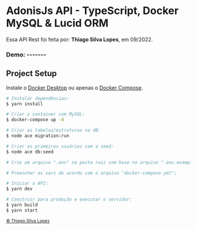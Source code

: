 <!--
<div align="center">
<img src="./docs/app.jpg" align="center">
</div>-->

# AdonisJs API - TypeScript, Docker MySQL & Lucid ORM

<p>Essa API Rest foi feita por: <strong>Thiago Silva Lopes</strong>, em 09/2022.</p>

### Demo: -------

## Project Setup

Instale o [Docker Desktop](https://www.docker.com/products/docker-desktop) ou apenas o [Docker Compose](https://docs.docker.com/compose/install).

```bash
# Instalar dependências:
$ yarn install

# Criar o container com MySQL:
$ docker-compose up -d

# Criar as tabelas/estruturas na dB:
$ node ace migration:run

# Criar os primeiros usuários com a seed:
$ node ace db:seed

# Crie um arquivo ".env" na pasta raiz com base no arquivo ".env.example"

# Preencher as vars de acordo com o arquivo "docker-compose.yml";

# Iniciar a API:
$ yarn dev

# Construir para produção e executar o servidor:
$ yarn build
$ yarn start
```

<small>
<a href="https://github.com/Thiagoow" target="_blank">
  © Thiago Silva Lopes
</a>
</small>
